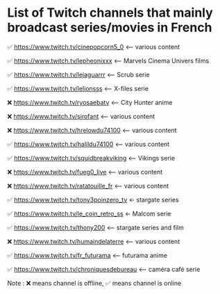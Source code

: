 # List of Twitch channels that mainly broadcast series/movies in French

✅ https://www.twitch.tv/cinepopcorn5_0 <-- various content

✅ https://www.twitch.tv/lepheonixxx <-- Marvels Cinema Univers films

✅ https://www.twitch.tv/lejaguarrr <-- Scrub serie

✅ https://www.twitch.tv/lelionsss <-- X-files serie

❌ https://www.twitch.tv/ryosaebatv <-- City Hunter anime 

❌ https://www.twitch.tv/sirofant <-- various content 

❌ https://www.twitch.tv/hrelowdu74100 <-- various content 

✅ https://www.twitch.tv/halildu74100 <-- various content

✅ https://www.twitch.tv/squidbreakviking <-- Vikings serie

❌ https://www.twitch.tv/fueg0_live <-- various content 

❌ https://www.twitch.tv/ratatouille_fr <-- various content 

✅ https://www.twitch.tv/tony3poinzero_tv <- stargate series

✅ https://www.twitch.tv/le_coin_retro_ss <- Malcom serie

✅ https://www.twitch.tv/thony200 <-- stargate series and film

❌ https://www.twitch.tv/humaindelaterre <-- various content 

✅ https://www.twitch.tv/fr_futurama <-- futurama anime

✅ https://www.twitch.tv/chroniquesdebureau <-- caméra café serie

Note : ❌ means channel is offline, ✅ means channel is online


